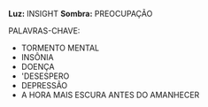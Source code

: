 **Luz:** INSIGHT
**Sombra:** PREOCUPAÇÃO

PALAVRAS-CHAVE:
- TORMENTO MENTAL
- INSÔNIA
- DOENÇA
- 'DESESPERO
- DEPRESSÃO
- A HORA MAIS ESCURA ANTES DO AMANHECER